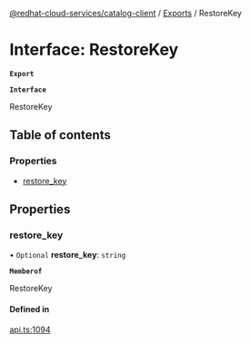 [@redhat-cloud-services/catalog-client](../README.md) / [Exports](../modules.md) / RestoreKey

# Interface: RestoreKey

**`Export`**

**`Interface`**

RestoreKey

## Table of contents

### Properties

- [restore\_key](RestoreKey.md#restore_key)

## Properties

### restore\_key

• `Optional` **restore\_key**: `string`

**`Memberof`**

RestoreKey

#### Defined in

[api.ts:1094](https://github.com/RedHatInsights/javascript-clients/blob/master/packages/catalog/api.ts#L1094)
